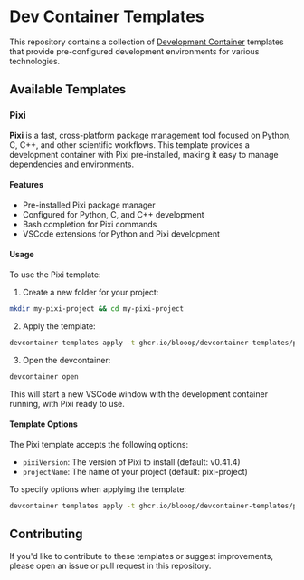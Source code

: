 # Dev Container Templates

This repository contains a collection of [Development Container](https://containers.dev/) templates that provide pre-configured development environments for various technologies.

## Available Templates

### Pixi

**Pixi** is a fast, cross-platform package management tool focused on Python, C, C++, and other scientific workflows. This template provides a development container with Pixi pre-installed, making it easy to manage dependencies and environments.

#### Features
- Pre-installed Pixi package manager
- Configured for Python, C, and C++ development
- Bash completion for Pixi commands
- VSCode extensions for Python and Pixi development

#### Usage

To use the Pixi template:

1. Create a new folder for your project:
```bash
mkdir my-pixi-project && cd my-pixi-project
```

2. Apply the template:
```bash
devcontainer templates apply -t ghcr.io/blooop/devcontainer-templates/pixi:latest
```

3. Open the devcontainer:
```bash
devcontainer open
```

This will start a new VSCode window with the development container running, with Pixi ready to use.

#### Template Options

The Pixi template accepts the following options:

- `pixiVersion`: The version of Pixi to install (default: v0.41.4)
- `projectName`: The name of your project (default: pixi-project)

To specify options when applying the template:

```bash
devcontainer templates apply -t ghcr.io/blooop/devcontainer-templates/pixi:latest --project-name my-awesome-project --pixi-version v0.41.4
```

## Contributing

If you'd like to contribute to these templates or suggest improvements, please open an issue or pull request in this repository.
